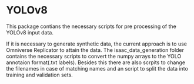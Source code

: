 # YOLOv8

This package contians the necessary scripts for pre processing of the YOLOv8 input data. 

If it is necessary to generate synthetic data, the current approach is to use Omniverse Replicator to attain the data. The isaac_data_generation folder contains the necessary scripts to convert the numpy arrays to the YOLO annotaion format(.txt labels). Besides this there are also scrpits to change the filenames in case of matching names and an script to split the data into training and validation sets.
